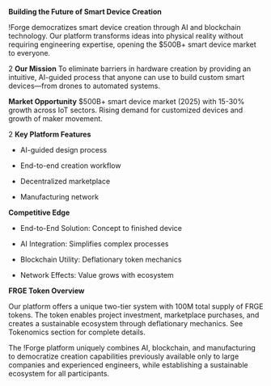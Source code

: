**Building the Future of Smart Device Creation**

!Forge democratizes smart device creation through AI and blockchain technology. Our platform transforms ideas into physical reality without requiring engineering expertise, opening the $500B+ smart device market to everyone.

2 **Our Mission**
To eliminate barriers in hardware creation by providing an intuitive, AI-guided process that anyone can use to build custom smart devices—from drones to automated systems.

**Market Opportunity**
$500B+ smart device market (2025) with 15-30% growth across IoT sectors. Rising demand for customized devices and growth of maker movement.

2 **Key Platform Features**

  - AI-guided design process

  - End-to-end creation workflow

  - Decentralized marketplace

  - Manufacturing network

**Competitive Edge**

  - End-to-End Solution: Concept to finished device

  - AI Integration: Simplifies complex processes

  - Blockchain Utility: Deflationary token mechanics

  - Network Effects: Value grows with ecosystem

**FRGE Token Overview**

Our platform offers a unique two-tier system with 100M total supply of FRGE tokens. The token enables project investment, marketplace purchases, and creates a sustainable ecosystem through deflationary mechanics. See Tokenomics section for complete details.

The !Forge platform uniquely combines AI, blockchain, and manufacturing to democratize creation capabilities previously available only to large companies and experienced engineers, while establishing a sustainable ecosystem for all participants.
